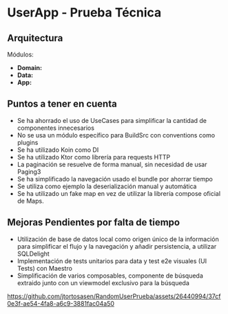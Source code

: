 # UserApp - Prueba Técnica

## Arquitectura

Módulos:
- **Domain:**
- **Data:**
- **App:**

## Puntos a tener en cuenta

- Se ha ahorrado el uso de UseCases para simplificar la cantidad de componentes innecesarios
- No se usa un módulo específico para BuildSrc con conventions como plugins
- Se ha utilizado Koin como DI
- Se ha utilizado Ktor como librería para requests HTTP
- La paginación se resuelve de forma manual, sin necesidad de usar Paging3
- Se ha simplificado la navegación usado el bundle por ahorrar tiempo
- Se utiliza como ejemplo la deserialización manual y automática
- Se ha utilizado un fake map en vez de utilizar la librería compose oficial de Maps.

## Mejoras Pendientes por falta de tiempo
- Utilización de base de datos local como origen único de la información para simplificar el flujo y la navegación y añadir persistencia, a utilizar SQLDelight
- Implementación de tests unitarios para data y test e2e visuales (UI Tests) con Maestro
- Simplificación de varios composables, componente de búsqueda extraido junto con un viewmodel exclusivo para la búsqueda

https://github.com/jtortosasen/RandomUserPrueba/assets/26440994/37cf0e3f-ae54-4fa8-a6c9-3881fac04a50

